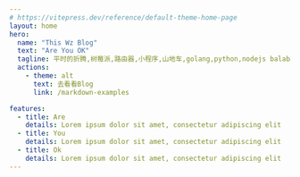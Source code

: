 ```yaml
---
# https://vitepress.dev/reference/default-theme-home-page
layout: home
hero:
  name: "This Wz Blog"
  text: "Are You OK"
  tagline: 平时的折腾,树莓派,路由器,小程序,山地车,golang,python,nodejs balabalbala
  actions:
    - theme: alt
      text: 去看看Blog
      link: /markdown-examples

features:
  - title: Are
    details: Lorem ipsum dolor sit amet, consectetur adipiscing elit
  - title: You
    details: Lorem ipsum dolor sit amet, consectetur adipiscing elit
  - title: Ok
    details: Lorem ipsum dolor sit amet, consectetur adipiscing elit
---
```


